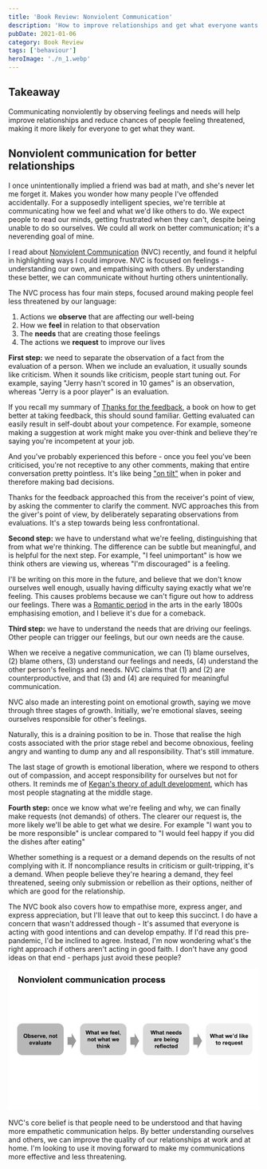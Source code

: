 ```yaml
---
title: 'Book Review: Nonviolent Communication'
description: 'How to improve relationships and get what everyone wants'
pubDate: 2021-01-06
category: Book Review
tags: ['behaviour']
heroImage: './n_1.webp'
---
```


## Takeaway

Communicating nonviolently by observing feelings and needs will help improve relationships and reduce chances of people feeling threatened, making it more likely for everyone to get what they want.

## Nonviolent communication for better relationships

I once unintentionally implied a friend was bad at math, and she's never let me forget it. Makes you wonder how many people I've offended accidentally. For a supposedly intelligent species, we're terrible at communicating how we feel and what we'd like others to do. We expect people to read our minds, getting frustrated when they can't, despite being unable to do so ourselves. We could all work on better communication; it's a neverending goal of mine.

I read about [Nonviolent Communication](https://www.amazon.com/Nonviolent-Communication-Language-Life-Changing-Relationships/dp/189200528X 'NVC') (NVC) recently, and found it helpful in highlighting ways I could improve. NVC is focused on feelings - understanding our own, and empathising with others. By understanding these better, we can communicate without hurting others unintentionally.

The NVC process has four main steps, focused around making people feel less threatened by our language:

1. Actions we **observe** that are affecting our well-being
2. How we **feel** in relation to that observation
3. The **needs** that are creating those feelings
4. The actions we **request** to improve our lives

**First step:** we need to separate the observation of a fact from the evaluation of a person. When we include an evaluation, it usually sounds like criticism. When it sounds like criticism, people start tuning out. For example, saying "Jerry hasn't scored in 10 games" is an observation, whereas "Jerry is a poor player" is an evaluation.

If you recall my summary of [Thanks for the feedback](https://leonlins.com/writing/2020_01_11_feedback/ 'feedback'), a book on how to get better at taking feedback, this should sound familiar. Getting evaluated can easily result in self-doubt about your competence. For example, someone making a suggestion at work might make you over-think and believe they're saying you're incompetent at your job.

And you've probably experienced this before - once you feel you've been criticised, you're not receptive to any other comments, making that entire conversation pretty pointless. It's like being ["on tilt"](<https://en.wikipedia.org/wiki/Tilt_(poker)> 'tilt') when in poker and therefore making bad decisions.

Thanks for the feedback approached this from the receiver's point of view, by asking the commenter to clarify the comment. NVC approaches this from the giver's point of view, by deliberately separating observations from evaluations. It's a step towards being less confrontational.

**Second step:** we have to understand what we're feeling, distinguishing that from what we're thinking. The difference can be subtle but meaningful, and is helpful for the next step. For example, "I feel unimportant" is how we think others are viewing us, whereas "I'm discouraged" is a feeling.

I'll be writing on this more in the future, and believe that we don't know ourselves well enough, usually having difficulty saying exactly what we're feeling. This causes problems because we can't figure out how to address our feelings. There was a [Romantic period](https://en.wikipedia.org/wiki/Romanticism 'romantic') in the arts in the early 1800s emphasising emotion, and I believe it's due for a comeback.

**Third step:** we have to understand the needs that are driving our feelings. Other people can trigger our feelings, but our own needs are the cause.

When we receive a negative communication, we can (1) blame ourselves, (2) blame others, (3) understand our feelings and needs, (4) understand the other person's feelings and needs. NVC claims that (1) and (2) are counterproductive, and that (3) and (4) are required for meaningful communication.

NVC also made an interesting point on emotional growth, saying we move through three stages of growth. Initially, we're emotional slaves, seeing ourselves responsible for other's feelings.

Naturally, this is a draining position to be in. Those that realise the high costs associated with the prior stage rebel and become obnoxious, feeling angry and wanting to dump any and all responsibility. That's still immature.

The last stage of growth is emotional liberation, where we respond to others out of compassion, and accept responsibility for ourselves but not for others. It reminds me of [Kegan's theory of adult development](https://leonlins.com/writing/2020_04_22_kegan/ 'kegan'), which has most people stagnating at the middle stage.

**Fourth step:** once we know what we're feeling and why, we can finally make requests (not demands) of others. The clearer our request is, the more likely we'll be able to get what we desire. For example "I want you to be more responsible" is unclear compared to "I would feel happy if you did the dishes after eating"

Whether something is a request or a demand depends on the results of not complying with it. If noncompliance results in criticism or guilt-tripping, it's a demand. When people believe they're hearing a demand, they feel threatened, seeing only submission or rebellion as their options, neither of which are good for the relationship.

The NVC book also covers how to empathise more, express anger, and express appreciation, but I'll leave that out to keep this succinct. I do have a concern that wasn't addressed though - It's assumed that everyone is acting with good intentions and can develop empathy. If I'd read this pre-pandemic, I'd be inclined to agree. Instead, I'm now wondering what's the right approach if others aren't acting in good faith. I don't have any good ideas on that end - perhaps just avoid these people?

![post](./n_1.webp)

NVC's core belief is that people need to be understood and that having more empathetic communication helps. By better understanding ourselves and others, we can improve the quality of our relationships at work and at home. I'm looking to use it moving forward to make my communications more effective and less threatening.
